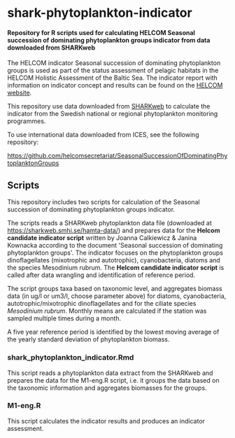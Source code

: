 # shark-phytoplankton-indicator
#### Repository for R scripts used for calculating HELCOM Seasonal succession of dominating phytoplankton groups indicator from data downloaded from SHARKweb

The HELCOM indicator Seasonal succession of dominating phytoplankton groups is used as part of the status assessment of pelagic habitats in the HELCOM Holistic Assessment of the Baltic Sea. The indicator report with information on indicator concept and results can be found on the [HELCOM website](https://helcom.fi/baltic-sea-trends/indicators/).

This repository use data downloaded from [SHARKweb](https://sharkweb.smhi.se/hamta-data/) to calculate the indicator from the Swedish national or regional phytoplankton monitoring programmes.

To use international data downloaded from ICES, see the following repository:

https://github.com/helcomsecretariat/SeasonalSuccessionOfDominatingPhytoplanktonGroups

## Scripts
This repository includes two scripts for calculation of the Seasonal succession of dominating phytoplankton groups indicator.

The scripts reads a SHARKweb phytoplankton data file (downloaded at https://sharkweb.smhi.se/hamta-data/) and prepares data for the **Helcom candidate indicator script** written by Joanna Calkiewicz & Janina Kownacka according to the document 'Seasonal succession of dominating phytoplankton groups'. The indicator focuses on the phytoplankton groups dinoflagellates (mixotrophic and autotrophic), cyanobacteria, diatoms and the species Mesodinium rubrum. The **Helcom candidate indicator script** is called after data wrangling and identification of reference period.

The script groups taxa based on taxonomic level, and aggregates biomass data (in ug/l or um3/l, choose parameter above) for diatoms, cyanobacteria, autotrophic/mixotrophic dinoflagellates and for the ciliate species <i>Mesodinium rubrum</i>. Monthly means are calculated if the station was sampled multiple times during a month. 

A five year reference period is identified by the lowest moving average of the yearly standard deviation of phytoplankton biomass. 

### shark_phytoplankton_indicator.Rmd
This script reads a phytoplankton data extract from the SHARKweb and prepares the data for the M1-eng.R script, i.e. it groups the data based on the taxonomic information and aggregates biomasses for the groups.

### M1-eng.R
This script calculates the indicator results and produces an indicator assessment.
